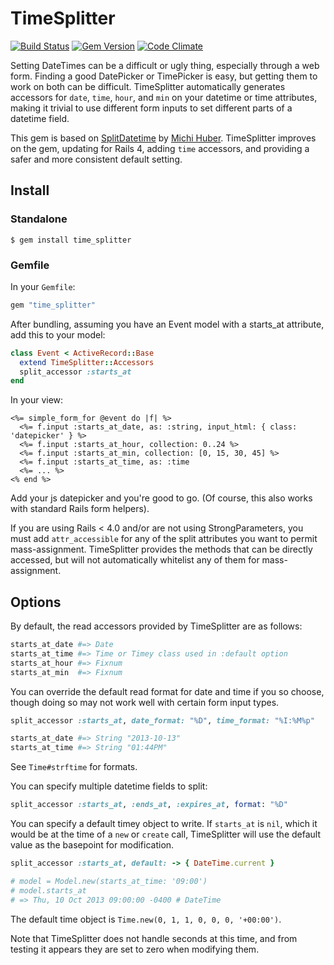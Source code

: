 TimeSplitter
============
[![Build Status](https://travis-ci.org/shekibobo/time_splitter.png)](https://travis-ci.org/shekibobo/time_splitter)
[![Gem Version](https://badge.fury.io/rb/time_splitter.png)](http://badge.fury.io/rb/time_splitter)
[![Code Climate](https://codeclimate.com/github/shekibobo/time_splitter.png)](https://codeclimate.com/github/shekibobo/time_splitter)

Setting DateTimes can be a difficult or ugly thing, especially through a web form. Finding a good DatePicker or TimePicker is easy, but getting them to work on both can be difficult. TimeSplitter automatically generates accessors for `date`, `time`, `hour`, and `min` on your datetime or time attributes, making it trivial to use different form inputs to set different parts of a datetime field.

This gem is based on [SplitDatetime](https://github.com/michihuber/split_datetime) by [Michi Huber](https://github.com/michihuber). TimeSplitter improves on the gem, updating for Rails 4, adding `time` accessors, and providing a safer and more consistent default setting.

## Install

### Standalone

`$ gem install time_splitter`

### Gemfile

In your `Gemfile`:

```ruby
gem "time_splitter"
```

After bundling, assuming you have an Event model with a starts_at attribute, add this to your model:

```ruby
class Event < ActiveRecord::Base
  extend TimeSplitter::Accessors
  split_accessor :starts_at
end
```

In your view:

```erb
<%= simple_form_for @event do |f| %>
  <%= f.input :starts_at_date, as: :string, input_html: { class: 'datepicker' } %>
  <%= f.input :starts_at_hour, collection: 0..24 %>
  <%= f.input :starts_at_min, collection: [0, 15, 30, 45] %>
  <%= f.input :starts_at_time, as: :time
  <%= ... %>
<% end %>
```

Add your js datepicker and you're good to go. (Of course, this also works with standard Rails form helpers).

If you are using Rails < 4.0 and/or are not using StrongParameters, you must add `attr_accessible` for any of the split attributes you want to permit mass-assignment. TimeSplitter provides the methods that can be directly accessed, but will not automatically whitelist any of them for mass-assignment.

## Options

By default, the read accessors provided by TimeSplitter are as follows:
```ruby
starts_at_date #=> Date
starts_at_time #=> Time or Timey class used in :default option
starts_at_hour #=> Fixnum
starts_at_min  #=> Fixnum
```

You can override the default read format for date and time if you so choose, though doing so may not work well with certain form input types.

```ruby
split_accessor :starts_at, date_format: "%D", time_format: "%I:%M%p"

starts_at_date #=> String "2013-10-13"
starts_at_time #=> String "01:44PM"
```

See `Time#strftime` for formats.

You can specify multiple datetime fields to split:

```ruby
split_accessor :starts_at, :ends_at, :expires_at, format: "%D"
```

You can specify a default timey object to write. If `starts_at` is `nil`, which it would be at the time of a `new` or `create` call, TimeSplitter will use the default value as the basepoint for modification.

```ruby
split_accessor :starts_at, default: -> { DateTime.current }

# model = Model.new(starts_at_time: '09:00')
# model.starts_at
# => Thu, 10 Oct 2013 09:00:00 -0400 # DateTime
```

The default time object is `Time.new(0, 1, 1, 0, 0, 0, '+00:00')`.

Note that TimeSplitter does not handle seconds at this time, and from testing it appears they are set to zero when modifying them.

